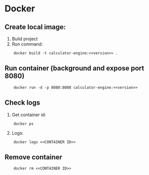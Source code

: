 # Docker

## Create local image:
1. Build project
2. Run command: 
```
    docker build -t calculator-engine:<<version>> .
```

## Run container (background and expose port 8080)
```
    docker run -d -p 8080:8080 calculator-engine:<<version>>
```

## Check logs
1. Get container id:
```
    docker ps
```
2. Logs:
```
    docker logs <<CONTAINER ID>>
```

## Remove container
```
    docker rm <<CONTAINER ID>>
```